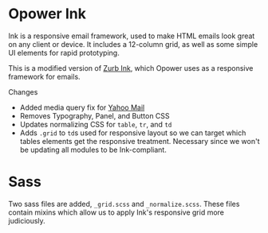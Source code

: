 Opower Ink
==========
Ink is a responsive email framework, used to make HTML emails look great on any client or device.  It includes a 12-column grid, as well as some simple UI elements for rapid prototyping.

This is a modified version of [Zurb Ink](https://github.com/zurb/ink), which Opower uses as a responsive framework for emails.

Changes
* Added media query fix for [Yahoo Mail](http://www.copernica.com/en/blog/prevent-yahoo-mail-from-rendering-your-media-queries)
* Removes Typography, Panel, and Button CSS
* Updates normalizing CSS for `table`, `tr`, and `td`
* Adds `.grid` to `td`s used for responsive layout so we can target which tables elements get the responsive treatment. Necessary since we won't be updating all modules to be Ink-compliant. 

Sass
====
Two sass files are added, `_grid.scss` and `_normalize.scss`.  These files contain mixins which allow us to apply Ink's responsive grid more judiciously. 